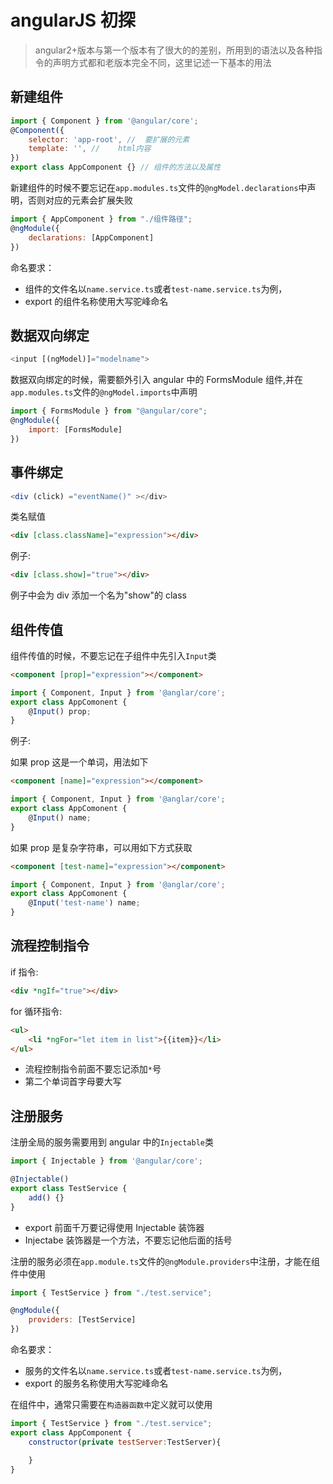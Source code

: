 <!-- Date: 2016-06-24 18:11 -->

# angularJS 初探

> angular2+版本与第一个版本有了很大的的差别，所用到的语法以及各种指令的声明方式都和老版本完全不同，这里记述一下基本的用法

## 新建组件

```js
import { Component } from '@angular/core';
@Component({
    selector: 'app-root', //  要扩展的元素
    template: '', //    html内容
})
export class AppComponent {} // 组件的方法以及属性
```

新建组件的时候不要忘记在`app.modules.ts`文件的`@ngModel.declarations`中声明，否则对应的元素会扩展失败

```js
import { AppComponent } from "./组件路径";
@ngModule({
    declarations: [AppComponent]
})
```

命名要求：

-   组件的文件名以`name.service.ts`或者`test-name.service.ts`为例，
-   export 的组件名称使用大写驼峰命名

## 数据双向绑定

```js
<input [(ngModel)]="modelname">
```

数据双向绑定的时候，需要额外引入 angular 中的 FormsModule 组件,并在`app.modules.ts`文件的`@ngModel.imports`中声明

```js
import { FormsModule } from "@angular/core";
@ngModule({
    import: [FormsModule]
})
```

## 事件绑定

```js
<div (click) ="eventName()" ></div>
```

类名赋值

```html
<div [class.className]="expression"></div>
```

例子:

```html
<div [class.show]="true"></div>
```

例子中会为 div 添加一个名为"show"的 class

## 组件传值

组件传值的时候，不要忘记在子组件中先引入`Input`类

```html
<component [prop]="expression"></component>
```

```js
import { Component, Input } from '@anglar/core';
export class AppComonent {
    @Input() prop;
}
```

例子:

如果 prop 这是一个单词，用法如下

```html
<component [name]="expression"></component>
```

```js
import { Component, Input } from '@anglar/core';
export class AppComonent {
    @Input() name;
}
```

如果 prop 是复杂字符串，可以用如下方式获取

```html
<component [test-name]="expression"></component>
```

```js
import { Component, Input } from '@anglar/core';
export class AppComonent {
    @Input('test-name') name;
}
```

## 流程控制指令

if 指令:

```html
<div *ngIf="true"></div>
```

for 循环指令:

```html
<ul>
    <li *ngFor="let item in list">{{item}}</li>
</ul>
```

-   流程控制指令前面不要忘记添加`*`号
-   第二个单词首字母要大写

## 注册服务

注册全局的服务需要用到 angular 中的`Injectable`类

```js
import { Injectable } from '@angular/core';

@Injectable()
export class TestService {
    add() {}
}
```

-   export 前面千万要记得使用 Injectable 装饰器
-   Injectabe 装饰器是一个方法，不要忘记他后面的括号

注册的服务必须在`app.module.ts`文件的`@ngModule.providers`中注册，才能在组件中使用

```js
import { TestService } from "./test.service";

@ngModule({
    providers: [TestService]
})
```

命名要求：

-   服务的文件名以`name.service.ts`或者`test-name.service.ts`为例，
-   export 的服务名称使用大写驼峰命名

在组件中，通常只需要在`构造器函数中`定义就可以使用

```js
import { TestService } from "./test.service";
export class AppComponent {
    constructor(private testServer:TestServer){

    }
}
```
